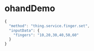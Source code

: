 # ohandDemo


```js
{
  "method": "thing.service.finger.set",
  "inputData": {
    "fingers": "10,20,30,40,50,60"
  }
}
```